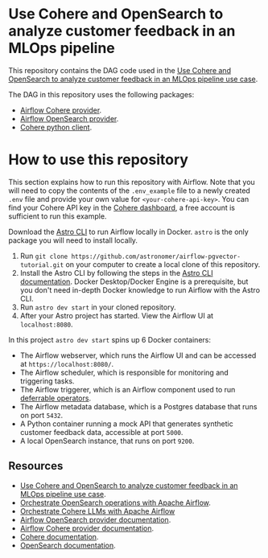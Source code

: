 Use Cohere and OpenSearch to analyze customer feedback in an MLOps pipeline
===========================================================================

This repository contains the DAG code used in the [Use Cohere and OpenSearch to analyze customer feedback in an MLOps pipeline use case](https://docs.astronomer.io/learn/use-case-llm-customer-feedback). 

The DAG in this repository uses the following packages:

- [Airflow Cohere provider](https://airflow.apache.org/docs/apache-airflow-providers-cohere/stable/index.html).
- [Airflow OpenSearch provider](https://airflow.apache.org/docs/apache-airflow-providers-opensearch/stable/index.html).
- [Cohere python client](https://docs.cohere.ai/quickstart).

# How to use this repository

This section explains how to run this repository with Airflow. Note that you will need to copy the contents of the `.env_example` file to a newly created `.env` file and provide your own value for `<your-cohere-api-key>`. You can find your Cohere API key in the [Cohere dashboard](https://dashboard.cohere.com/api-keys), a free account is sufficient to run this example.

Download the [Astro CLI](https://docs.astronomer.io/astro/cli/install-cli) to run Airflow locally in Docker. `astro` is the only package you will need to install locally.

1. Run `git clone https://github.com/astronomer/airflow-pgvector-tutorial.git` on your computer to create a local clone of this repository.
2. Install the Astro CLI by following the steps in the [Astro CLI documentation](https://docs.astronomer.io/astro/cli/install-cli). Docker Desktop/Docker Engine is a prerequisite, but you don't need in-depth Docker knowledge to run Airflow with the Astro CLI.
3. Run `astro dev start` in your cloned repository.
4. After your Astro project has started. View the Airflow UI at `localhost:8080`.

In this project `astro dev start` spins up 6 Docker containers:

- The Airflow webserver, which runs the Airflow UI and can be accessed at `https://localhost:8080/`.
- The Airflow scheduler, which is responsible for monitoring and triggering tasks.
- The Airflow triggerer, which is an Airflow component used to run [deferrable operators](https://docs.astronomer.io/learn/deferrable-operators).
- The Airflow metadata database, which is a Postgres database that runs on port `5432`.
- A Python container running a mock API that generates synthetic customer feedback data, accessible at port `5000`.
- A local OpenSearch instance, that runs on port `9200`.

## Resources

- [Use Cohere and OpenSearch to analyze customer feedback in an MLOps pipeline use case](https://docs.astronomer.io/learn/use-case-llm-customer-feedback). 
- [Orchestrate OpenSearch operations with Apache Airflow](https://docs.astronomer.io/learn/airflow-opensearch).
- [Orchestrate Cohere LLMs with Apache Airflow](https://docs.astronomer.io/learn/airflow-cohere)
- [Airflow OpenSearch provider documentation](https://airflow.apache.org/docs/apache-airflow-providers-opensearch/stable/index.html).
- [Airflow Cohere provider documentation](https://airflow.apache.org/docs/apache-airflow-providers-cohere/stable/index.html).
- [Cohere documentation](https://docs.cohere.com/).
- [OpenSearch documentation](https://opensearch.org/docs/latest/).